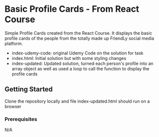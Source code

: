 # Basic Profile Cards - From React Course

Simple Profile Cards created from the React Course. It displays the basic profile cards of the people from the totally made up FriendLy social media platform.

* index-udemy-code: original Udemy Code on the solution for task
* index.html: Initial solution but with some styling changes
* index-updated: Updated solution, turned each person's profile into an array object as well as used a loop to call the function to display the profile cards

## Getting Started

Clone the repository locally and file index-updated.html should run on a browser

### Prerequisites

N/A